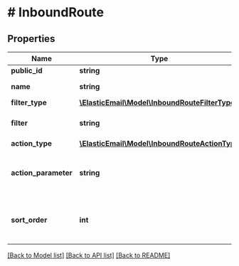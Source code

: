 # # InboundRoute

## Properties

Name | Type | Description | Notes
------------ | ------------- | ------------- | -------------
**public_id** | **string** |  | [optional]
**name** | **string** | Name of this route | [optional]
**filter_type** | [**\ElasticEmail\Model\InboundRouteFilterType**](InboundRouteFilterType.md) |  | [optional]
**filter** | **string** | Filter of the inbound data | [optional]
**action_type** | [**\ElasticEmail\Model\InboundRouteActionType**](InboundRouteActionType.md) |  | [optional]
**action_parameter** | **string** | URL address or Email to notify about the inbound | [optional]
**sort_order** | **int** | Place of this route in your routes queue&#39;s order | [optional]

[[Back to Model list]](../../README.md#models) [[Back to API list]](../../README.md#endpoints) [[Back to README]](../../README.md)
